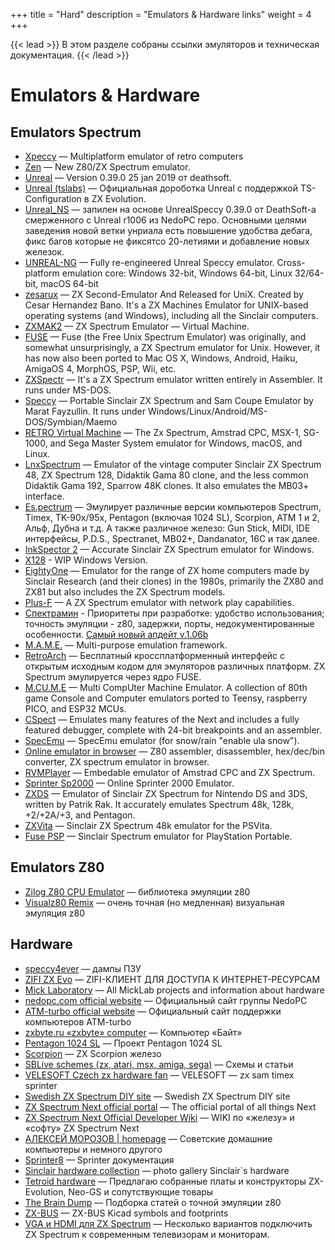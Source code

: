 +++
title = "Hard"
description = "Emulators & Hardware links"
weight = 4
+++

{{< lead >}}
В этом разделе собраны ссылки эмуляторов и техническая документация.
{{< /lead >}}


# Emulators & Hardware
## Emulators Spectrum
* [Xpeccy](https://github.com/samstyle/Xpeccy) — Multiplatform emulator of retro computers
* [Zen](https://github.com/stevehjohn/Zen) —  New Z80/ZX Spectrum emulator.
* [Unreal](http://dlcorp.nedopc.com/viewtopic.php?f=27&t=1525) — Version 0.39.0 25 jan 2019 от deathsoft.
* [Unreal (tslabs)](https://github.com/tslabs/zx-evo/tree/master/pentevo/unreal/Unreal) — Официальная дороботка Unreal с поддержкой TS-Configuration в ZX Evolution.
* [Unreal_NS](https://github.com/NEO-SPECTRUMAN/Unreal_NS/) — запилен на основе UnrealSpeccy 0.39.0 от DeathSoft-а смерженного с Unreal r1006 из NedoPC repo. Основными целями заведения новой ветки унриала есть повышение удобства дебага, фикс багов которые не фиксятсо 20-летиями и добавление новых железок.
* [UNREAL-NG](https://github.com/alfishe/unreal-ng) — Fully re-engineered Unreal Speccy emulator. Cross-platform emulation core: Windows 32-bit, Windows 64-bit, Linux 32/64-bit, macOS 64-bit
* [zesarux](https://github.com/chernandezba/zesarux) — ZX Second-Emulator And Released for UniX. Created by Cesar Hernandez Bano. It's a ZX Machines Emulator for UNIX-based operating systems (and Windows), including all the Sinclair computers.
* [ZXMAK2](https://github.com/zxmak/ZXMAK2) — ZX Spectrum Emulator — Virtual Machine.
* [FUSE](https://fuse-emulator.sourceforge.net/) — Fuse (the Free Unix Spectrum Emulator) was originally, and somewhat unsurprisingly, a ZX Spectrum emulator for Unix. However, it has now also been ported to Mac OS X, Windows, Android, Haiku, AmigaOS 4, MorphOS, PSP, Wii, etc.
* [ZXSpectr](https://github.com/chernandezba/zxspectr) — It's a ZX Spectrum emulator written entirely in Assembler. It runs under MS-DOS.
* [Speccy](https://fms.komkon.org/Speccy/) — Portable Sinclair ZX Spectrum and Sam Coupe Emulator by Marat Fayzullin. It runs under Windows/Linux/Android/MS-DOS/Symbian/Maemo
* [RETRO Virtual Machine](https://www.retrovirtualmachine.org/) — The Zx Spectrum, Amstrad CPC, MSX-1, SG-1000, and Sega Master System emulator for Windows, macOS, and Linux.
* [LnxSpectrum](https://www.ilnx.cz/lnxsp/) — Emulator of the vintage computer Sinclair ZX Spectrum 48, ZX Spectrum 128, Didaktik Gama 80 clone, and the less common Didaktik Gama 192, Sparrow 48K clones. It also emulates the MB03+ interface.
* [Es.pectrum](https://habisoft.com/espectrum/EN.htm) — Эмулирует различные версии компьютеров Spectrum, Timex, TK-90x/95x, Pentagon (включая 1024 SL), Scorpion, ATM 1 и 2, Альф, Дубна и т.д. А также различное железо: Gun Stick, MIDI, IDE интерфейсы, P.D.S., Spectranet, MB02+, Dandanator, 16C и так далее.
* [InkSpector 2](http://www.inkland.org.uk/inkspector/index.htm) — Accurate Sinclair ZX Spectrum emulator for Windows.
* [X128](https://x128.speccy.cz/x128wip/x128wip.htm) - WIP Windows Version.
* [EightyOne](https://sourceforge.net/projects/eightyone-sinclair-emulator/) — Emulator for the range of ZX home computers made by Sinclair Research (and their clones) in the 1980s, primarily the ZX80 and ZX81 but also includes the ZX Spectrum models.
* [Plus-F](http://plus-f.socialthingy.com/) — A ZX Spectrum emulator with network play capabilities.
* [Спектрамин](https://www.emu-land.net/computers/zx_spectrum/emuls/windows?act=showonly&id=4238) - Приоритеты при разработке: удобство использования; точность эмуляции - z80, задержки, порты, недокументированные особенности. [Самый новый апдейт v.1.06b](https://files.fm/u/q5wjvqhtk)
* [M.A.M.E.](https://www.mamedev.org/) — Multi-purpose emulation framework.
* [RetroArch](https://www.retroarch.com/index.php) — Бесплатный кроссплатформенный интерфейс с открытым исходным кодом для эмуляторов различных платформ. ZX Spectrum эмулируется через ядро FUSE.
* [M.CU.M.E](https://github.com/Jean-MarcHarvengt/MCUME) — Multi CompUter Machine Emulator. A collection of 80th game Console and Computer emulators ported to Teensy, raspberry PICO, and ESP32 MCUs.
* [CSpect](http://www.cspect.org/) — Emulates many features of the Next and includes a fully featured debugger, complete with 24-bit breakpoints and an assembler.
* [SpecEmu](https://specemu.zxe.io/) — SpecEmu emulator (for snow/rain "enable ula snow").
* [Online emulator in browser](https://zxn.ru) — Z80 assembler, disassembler, hex/dec/bin converter, ZX spectrum emulator in browser.
* [RVMPlayer](https://www.retrovirtualmachine.org/rvmplayer/) — Embedable emulator of Amstrad CPC and ZX Spectrum.
* [Sprinter Sp2000](https://emu.sprinter.ru/) — Online Sprinter 2000 Emulator.
* [ZXDS](http://zxds.raxoft.cz/) — Emulator of Sinclair ZX Spectrum for Nintendo DS and 3DS, written by Patrik Rak. It accurately emulates Spectrum 48k, 128k, +2/+2A/+3, and Pentagon.
* [ZXVita](https://vitadb.rinnegatamante.it/#/info/478) — Sinclair ZX Spectrum 48k emulator for the PSVita.
* [Fuse PSP](http://psp.akop.org/fuse.htm) — Sinclair Spectrum emulator for PlayStation Portable.

## Emulators Z80
* [Zilog Z80 CPU Emulator](https://github.com/redcode/Z80) — библиотека эмуляции z80
* [Visualz80 Remix](https://floooh.github.io/visualz80remix/) — очень точная (но медленная) визуальная эмуляция z80
## Hardware
* [speccy4ever](https://speccy4ever.speccy.org/) — дампы ПЗУ
* [ZIFI ZX Evo](http://ts.retropc.ru/) — ZIFI-КЛИЕНТ ДЛЯ ДОСТУПА К ИНТЕРНЕТ-РЕСУРСАМ
* [Mick Laboratory](http://micklab.ru/) — All MickLab projects and information about hardware
* [nedopc.com official website](http://nedopc.com/) — Официальный сайт группы NedoPC
* [ATM-turbo official website](http://atmturbo.nedopc.com/) — Официальный сайт поддержки компьютеров ATM-turbo
* [zxbyte.ru «zxbyte» computer](http://zxbyte.ru/) — Компьютер «Байт»
* [Pentagon 1024 SL](http://pentagon.nedopc.com/) — Проект Pentagon 1024 SL
* [Scorpion](http://scorpion.ru/spectrum/hard/sc_hard.htm) — ZX Scorpion железо
* [SBLive schemes (zx, atari, msx, amiga, sega)](http://sblive.narod.ru/) — Схемы и статьи
* [VELESOFT Czech zx hardware fan](http://velesoft.speccy.cz/) — VELESOFT — zx sam timex sprinter
* [Swedish ZX Spectrum DIY site](http://user.tninet.se/~vjz762w/) — Swedish ZX Spectrum DIY site
* [ZX Spectrum Next official portal](http://www.specnext.com/) — The official portal of all things Next
* [ZX Spectrum Next Official Developer Wiki](https://wiki.specnext.dev/) — WIKI по «железу» и «софту» ZX Spectrum Next
* [АЛЕКСЕЙ МОРОЗОВ | homepage](http://alemorf.ru/comps/index.html) — Советские домашние компьютеры и немного другого
* [Sprinter8](http://sprinter8.org) — Sprinter документация
* [Sinclair hardware collection](https://www.tomdalby.com/retro/sinclair.html) — photo gallery Sinclair`s hardware
* [Tetroid hardware](http://tetroid.nedopc.com/) — Предлагаю собранные платы и конструкторы ZX-Evolution, Neo-GS и сопутствующие товары
* [The Brain Dump](https://floooh.github.io/archive/) — Подборка статей о точной эмуляции z80
* [ZX-BUS](https://github.com/atsidaev/zxbus) — ZX-BUS Kicad symbols and footprints
* [VGA и HDMI для ZX Spectrum](https://boosty.to/alexekb/posts/f4d7d8a4-ba0f-495e-a0c2-21ab5faf1da3) — Несколько вариантов подключить ZX Spectrum к современным телевизорам и мониторам.

